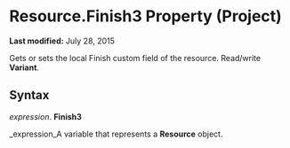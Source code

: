 
# Resource.Finish3 Property (Project)

 **Last modified:** July 28, 2015

Gets or sets the local Finish custom field of the resource. Read/write  **Variant**.

## Syntax

 _expression_. **Finish3**

 _expression_A variable that represents a  **Resource** object.

